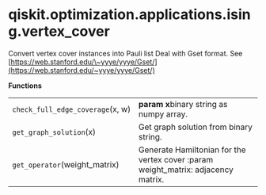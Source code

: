 <span id="qiskit-optimization-applications-ising-vertex-cover" />

# qiskit.optimization.applications.ising.vertex\_cover

Convert vertex cover instances into Pauli list Deal with Gset format. See [https://web.stanford.edu/\~yyye/yyye/Gset/](https://web.stanford.edu/~yyye/yyye/Gset/)

**Functions**

|                                  |                                                                                    |
| -------------------------------- | ---------------------------------------------------------------------------------- |
| `check_full_edge_coverage`(x, w) | **param x**binary string as numpy array.                                           |
| `get_graph_solution`(x)          | Get graph solution from binary string.                                             |
| `get_operator`(weight\_matrix)   | Generate Hamiltonian for the vertex cover :param weight\_matrix: adjacency matrix. |
